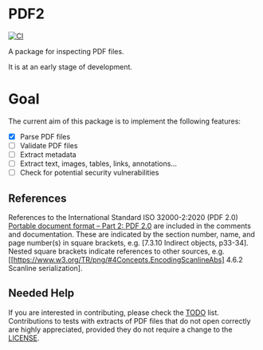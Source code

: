 # PDF2

[![CI](https://github.com/anwaralameddin/pdf2/actions/workflows/ci.yml/badge.svg)](https://github.com/anwaralameddin/pdf2/actions/workflows/ci.yml)

A package for inspecting PDF files.

It is at an early stage of development.

# Goal

The current aim of this package is to implement the following features:
- [X] Parse PDF files
- [ ] Validate PDF files
- [ ] Extract metadata
- [ ] Extract text, images, tables, links, annotations...
- [ ] Check for potential security vulnerabilities

## References

References to the International Standard ISO 32000-2:2020 (PDF 2.0) [Portable document format – Part 2: PDF 2.0](https://pdfa.org/resource/iso-32000-2/) are included in the comments and documentation.
These are indicated by the section number, name, and page number(s) in square brackets, e.g. [7.3.10 Indirect objects, p33-34].
Nested square brackets indicate references to other sources, e.g. [[https://www.w3.org/TR/png/#4Concepts.EncodingScanlineAbs] 4.6.2 Scanline serialization].

## Needed Help

If you are interested in contributing, please check the [TODO](TODO.md) list.
Contributions to tests with extracts of PDF files that do not open correctly are highly appreciated, provided they do not require a change to the [LICENSE](LICENSE.txt).
